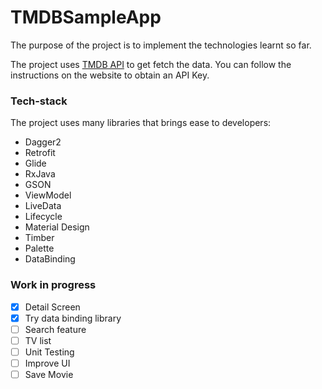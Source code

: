 # TMDBSampleApp
The purpose of the project is to implement the technologies learnt so far. 

The project uses [TMDB API](https://www.themoviedb.org/documentation/api) to get fetch the data.
You can follow the instructions on the website to obtain an API Key.

### Tech-stack
The project uses many libraries that brings ease to developers:
* Dagger2
* Retrofit
* Glide
* RxJava
* GSON
* ViewModel
* LiveData
* Lifecycle
* Material Design
* Timber
* Palette
* DataBinding

### Work in progress
- [x] Detail Screen
- [x] Try data binding library
- [ ] Search feature
- [ ] TV list
- [ ] Unit Testing
- [ ] Improve UI
- [ ] Save Movie
